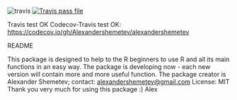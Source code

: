![travis](https://travis-ci.com/Alexandershemetev/alexandrshemetev.svg?branch=main)
[![Travis pass file](https://cdn-learn.adafruit.com/assets/assets/000/050/246/original/maker_business_Tessa-1.png?1516227372)](https://travis-ci.com/github/Alexandershemetev/alexandrshemetev/builds/190080575)

Travis test OK
Codecov-Travis test OK: https://codecov.io/gh/Alexandershemetev/alexandershemetev

README

This package is designed to help to the R beginners to use R and all its main functions in an easy way. 
The package is developing now - each new version will contain more and more useful function. 
The package creator is Alexander Shemetev; contact: alexandershemetev@gmail.com
License: MIT
Thank you very much for using this package :)
Alex

